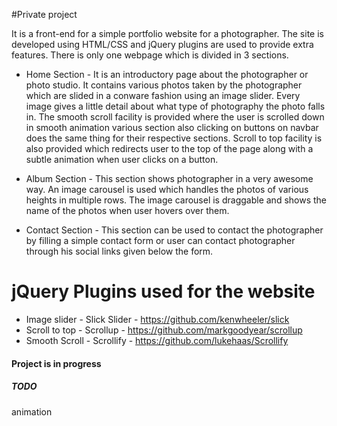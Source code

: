 #Private project

It is a front-end for a simple portfolio website for a photographer. The site is developed using HTML/CSS and jQuery plugins are used to provide extra features. There is only one webpage which is divided in 3 sections.

* Home Section - 
It is an introductory page about the photographer or photo studio. It contains various photos taken by the photographer which are slided in a conware fashion using an image slider. Every image gives a little detail about what type of photography the photo falls in. 
The smooth scroll facility is provided where the user is scrolled down in smooth animation various section also clicking on buttons on navbar does the same thing for their respective sections.
Scroll to top facility is also provided which redirects user to the top of the page along with a subtle animation when user clicks on a button. 

* Album Section - 
This section shows photographer in a very awesome way. An image carousel is used which handles the photos of various heights in multiple rows. The image carousel is draggable and shows the name of the photos when user hovers over them.

* Contact Section - 
This section can be used to contact the photographer by filling a simple contact form or user can contact photographer through his social links given below the form.

# jQuery Plugins used for the website

* Image slider - Slick Slider - https://github.com/kenwheeler/slick
* Scroll to top - Scrollup - https://github.com/markgoodyear/scrollup
* Smooth Scroll  - Scrollify - https://github.com/lukehaas/Scrollify

#### Project is in progress
##### TODO
animation

